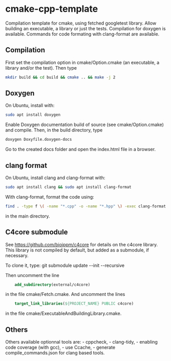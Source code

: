 # cmake-cpp-template
Compilation template for cmake, using fetched googletest library. Allow building
an executable, a library or just the tests. Compilation for doxygen is
available. Commands for code formating with clang-format are available.

## Compilation
First set the compilation option in cmake/Option.cmake (an executable, a
library and/or the test). Then type
```bash
mkdir build && cd build && cmake .. && make -j 2
```


## Doxygen
On Ubuntu, install with:
```bash
sudo apt install doxygen
```
Enable Doxygen documentation build of source (see cmake/Option.cmake) and compile.
Then, in the build directory, type 
```bash
doxygen Doxyfile.doxygen-docs
```
Go to the created docs folder and open the index.html file in a browser.


## clang format
On Ubuntu, install clang and clang-format with:
```bash
sudo apt install clang && sudo apt install clang-format
```

With clang-format, format the code using:
```bash
find . -type f \( -name "*.cpp" -o -name "*.hpp" \) -exec clang-format -i {} \;
```
in the main directory.


## C4core submodule
See https://github.com/biojppm/c4core for details on the c4core
library. This library is not compiled by default, but added as a
submodule, if necessary.

To clone it, type:
git submodule update --init --recursive

Then uncomment the line 
```cmake
    add_subdirectory(external/c4core)
```
in the file cmake/Fetch.cmake. And uncomment the lines
```cmake
    target_link_libraries(${PROJECT_NAME} PUBLIC c4core)
```
in the file cmake/ExecutableAndBuildingLibrary.cmake.




## Others
Others available optionnal tools are:
    - cppcheck, 
    - clang-tidy, 
    - enabling code coverage (with gcc), 
    - use Ccache, 
    - generate compile_commands.json for clang based tools.




